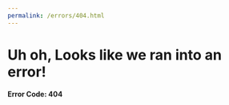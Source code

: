 ```yaml
---
permalink: /errors/404.html
---
```

# Uh oh, Looks like we ran into an error!

#### Error Code: 404
